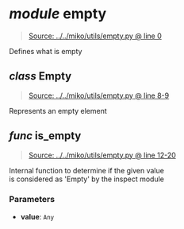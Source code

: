 # *module* **empty**

> [Source: ../../miko/utils/empty.py @ line 0](../../miko/utils/empty.py#L0)

Defines what is empty

## *class* **Empty**

> [Source: ../../miko/utils/empty.py @ line 8-9](../../miko/utils/empty.py#L8-L9)

Represents an empty element

## *func* **is_empty**

> [Source: ../../miko/utils/empty.py @ line 12-20](../../miko/utils/empty.py#L12-L20)

Internal function to determine if the given value  
is considered as 'Empty' by the inspect module

### Parameters

- **value**: `Any`

